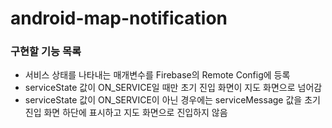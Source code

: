 # android-map-notification

### 구현할 기능 목록
- 서비스 상태를 나타내는 매개변수를 Firebase의 Remote Config에 등록
- serviceState 값이 ON_SERVICE일 때만 초기 진입 화면이 지도 화면으로 넘어감
- serviceState 값이 ON_SERVICE이 아닌 경우에는 serviceMessage 값을 초기 진입 화면 하단에 표시하고 지도 화면으로 진입하지 않음